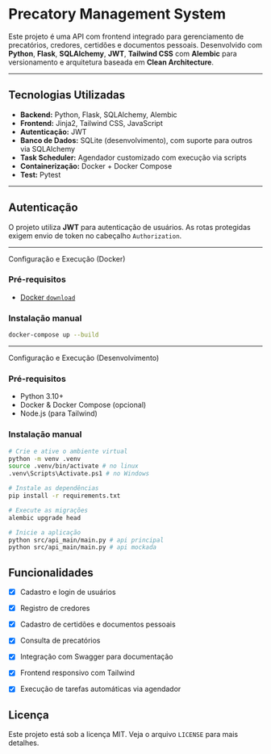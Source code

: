 # Precatory Management System

Este projeto é uma API com frontend integrado para gerenciamento de precatórios, credores, certidões e documentos pessoais. Desenvolvido com **Python**, **Flask**, **SQLAlchemy**, **JWT**, **Tailwind CSS** com **Alembic** para versionamento e arquitetura baseada em **Clean Architecture**.

---

## Tecnologias Utilizadas

- **Backend:** Python, Flask, SQLAlchemy, Alembic
- **Frontend:** Jinja2, Tailwind CSS, JavaScript
- **Autenticação:** JWT
- **Banco de Dados:** SQLite (desenvolvimento), com suporte para outros via SQLAlchemy
- **Task Scheduler:** Agendador customizado com execução via scripts
- **Containerização:** Docker + Docker Compose
- **Test:** Pytest

---

## Autenticação

O projeto utiliza **JWT** para autenticação de usuários. As rotas protegidas exigem envio de token no cabeçalho `Authorization`.

---
Configuração e Execução (Docker)

### Pré-requisitos
- [Docker `download`](https://www.docker.com/get-started/)

### Instalação manual

```bash
docker-compose up --build
```

---

Configuração e Execução (Desenvolvimento)

### Pré-requisitos

- Python 3.10+
- Docker & Docker Compose (opcional)
- Node.js (para Tailwind)

### Instalação manual

```bash
# Crie e ative o ambiente virtual
python -m venv .venv
source .venv/bin/activate # no linux  
.venv\Scripts\Activate.ps1 # no Windows

# Instale as dependências
pip install -r requirements.txt

# Execute as migrações
alembic upgrade head

# Inicie a aplicação
python src/api_main/main.py # api principal
python src/api_main/main.py # api mockada
```

## Funcionalidades

- [x] Cadastro e login de usuários

- [x] Registro de credores

- [x] Cadastro de certidões e documentos pessoais

- [x] Consulta de precatórios

- [x] Integração com Swagger para documentação

- [x] Frontend responsivo com Tailwind

- [x] Execução de tarefas automáticas via agendador
  
## Licença

Este projeto está sob a licença MIT. Veja o arquivo `LICENSE` para mais detalhes.
